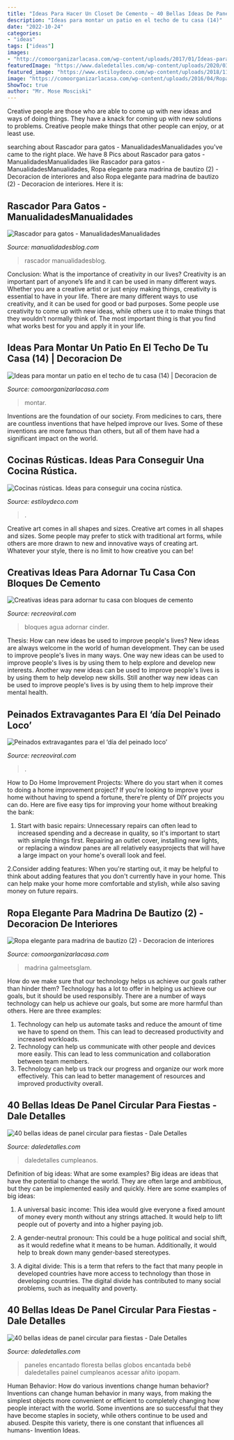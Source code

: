 ```yaml
---
title: "Ideas Para Hacer Un Closet De Cemento ~ 40 Bellas Ideas De Panel Circular Para Fiestas"
description: "Ideas para montar un patio en el techo de tu casa (14)"
date: "2022-10-24"
categories:
- "ideas"
tags: ["ideas"]
images:
- "http://comoorganizarlacasa.com/wp-content/uploads/2017/01/Ideas-para-montar-un-patio-en-el-techo-de-tu-casa-14.jpg"
featuredImage: "https://www.daledetalles.com/wp-content/uploads/2020/03/panel-circular-para-fiestas24.jpg"
featured_image: "https://www.estiloydeco.com/wp-content/uploads/2018/11/cocinas-rusticas-4.jpg"
image: "https://comoorganizarlacasa.com/wp-content/uploads/2016/04/Ropa-elegante-para-madrina-de-bautizo-2-683x1024.jpg"
ShowToc: true
author: "Mr. Mose Mosciski"
---
```



Creative people are those who are able to come up with new ideas and ways of doing things. They have a knack for coming up with new solutions to problems. Creative people make things that other people can enjoy, or at least use.

	

		
searching about Rascador para gatos - ManualidadesManualidades you've came to the right place. We have 8 Pics about Rascador para gatos - ManualidadesManualidades like Rascador para gatos - ManualidadesManualidades, Ropa elegante para madrina de bautizo (2) - Decoracion de interiores and also Ropa elegante para madrina de bautizo (2) - Decoracion de interiores. Here it is:
		
    
## Rascador Para Gatos - ManualidadesManualidades

<img loading=lazy src="https://www.manualidadesblog.com/wp-content/uploads/2018/09/Rascador-para-gatos-ideas-1024x1024.jpg" onerror="this.onerror=null;this.src='https://tse4.mm.bing.net/th?id=OIP.-aWBEduqnbVEfyIg6v0VvgHaHa&amp;pid=15.1';" alt="Rascador para gatos - ManualidadesManualidades">

_Source: manualidadesblog.com_

>rascador manualidadesblog. 

	

Conclusion: What is the importance of creativity in our lives?
Creativity is an important part of anyone’s life and it can be used in many different ways. Whether you are a creative artist or just enjoy making things, creativity is essential to have in your life. There are many different ways to use creativity, and it can be used for good or bad purposes. Some people use creativity to come up with new ideas, while others use it to make things that they wouldn’t normally think of. The most important thing is that you find what works best for you and apply it in your life.

    
## Ideas Para Montar Un Patio En El Techo De Tu Casa (14) | Decoracion De

<img loading=lazy src="http://comoorganizarlacasa.com/wp-content/uploads/2017/01/Ideas-para-montar-un-patio-en-el-techo-de-tu-casa-14.jpg" onerror="this.onerror=null;this.src='https://tse2.mm.bing.net/th?id=OIP.rSle8ly2Rvct_Y8s_jzGxwHaKR&amp;pid=15.1';" alt="Ideas para montar un patio en el techo de tu casa (14) | Decoracion de">

_Source: comoorganizarlacasa.com_

>montar. 

	

Inventions are the foundation of our society. From medicines to cars, there are countless inventions that have helped improve our lives. Some of these inventions are more famous than others, but all of them have had a significant impact on the world.

    
## Cocinas Rústicas. Ideas Para Conseguir Una Cocina Rústica.

<img loading=lazy src="https://www.estiloydeco.com/wp-content/uploads/2018/11/cocinas-rusticas-4.jpg" onerror="this.onerror=null;this.src='https://tse2.mm.bing.net/th?id=OIP.MdyGQLuwjEnLF9BGR0ZB9wHaLH&amp;pid=15.1';" alt="Cocinas rústicas. Ideas para conseguir una cocina rústica.">

_Source: estiloydeco.com_

>. 

	

Creative art comes in all shapes and sizes.
Creative art comes in all shapes and sizes. Some people may prefer to stick with traditional art forms, while others are more drawn to new and innovative ways of creating art. Whatever your style, there is no limit to how creative you can be!

    
## Creativas Ideas Para Adornar Tu Casa Con Bloques De Cemento

<img loading=lazy src="http://www.recreoviral.com/wp-content/uploads/2015/08/Cosas-creativas-hechas-con-bloques-de-cemento-17.jpg" onerror="this.onerror=null;this.src='https://tse4.mm.bing.net/th?id=OIP.CK07_6M36Hfs4OHw1G_aEgAAAA&amp;pid=15.1';" alt="Creativas ideas para adornar tu casa con bloques de cemento">

_Source: recreoviral.com_

>bloques agua adornar cinder. 

	

Thesis: How can new ideas be used to improve people's lives?
New ideas are always welcome in the world of human development. They can be used to improve people's lives in many ways. One way new ideas can be used to improve people's lives is by using them to help explore and develop new interests. Another way new ideas can be used to improve people's lives is by using them to help develop new skills. Still another way new ideas can be used to improve people's lives is by using them to help improve their mental health.

    
## Peinados Extravagantes Para El ‘día Del Peinado Loco’

<img loading=lazy src="https://www.recreoviral.com/wp-content/uploads/2016/03/Los-peinados-más-extravagantes-del-día-del-peinado-loco-16.jpg" onerror="this.onerror=null;this.src='https://tse1.mm.bing.net/th?id=OIP.XSNdbm6_kFmu0zxk9XA40wHaLF&amp;pid=15.1';" alt="Peinados extravagantes para el ‘día del peinado loco’">

_Source: recreoviral.com_

>. 

	

How to Do Home Improvement Projects: Where do you start when it comes to doing a home improvement project?
If you're looking to improve your home without having to spend a fortune, there're plenty of DIY projects you can do. Here are five easy tips for improving your home without breaking the bank:
1. Start with basic repairs: Unnecessary repairs can often lead to increased spending and a decrease in quality, so it's important to start with simple things first. Repairing an outlet cover, installing new lights, or replacing a window panes are all relatively easyprojects that will have a large impact on your home's overall look and feel.

2.Consider adding features: When you're starting out, it may be helpful to think about adding features that you don't currently have in your home. This can help make your home more comfortable and stylish, while also saving money on future repairs.

    
## Ropa Elegante Para Madrina De Bautizo (2) - Decoracion De Interiores

<img loading=lazy src="https://comoorganizarlacasa.com/wp-content/uploads/2016/04/Ropa-elegante-para-madrina-de-bautizo-2-683x1024.jpg" onerror="this.onerror=null;this.src='https://tse2.mm.bing.net/th?id=OIP.-gpn3Mx04PVZ9r0WQTUn-gHaLG&amp;pid=15.1';" alt="Ropa elegante para madrina de bautizo (2) - Decoracion de interiores">

_Source: comoorganizarlacasa.com_

>madrina galmeetsglam. 

	

How do we make sure that our technology helps us achieve our goals rather than hinder them?
Technology has a lot to offer in helping us achieve our goals, but it should be used responsibly. There are a number of ways technology can help us achieve our goals, but some are more harmful than others. Here are three examples: 
1. Technology can help us automate tasks and reduce the amount of time we have to spend on them. This can lead to decreased productivity and increased workloads. 
2. Technology can help us communicate with other people and devices more easily. This can lead to less communication and collaboration between team members. 
3. Technology can help us track our progress and organize our work more effectively. This can lead to better management of resources and improved productivity overall.

    
## 40 Bellas Ideas De Panel Circular Para Fiestas - Dale Detalles

<img loading=lazy src="https://www.daledetalles.com/wp-content/uploads/2020/03/panel-circular-para-fiestas24.jpg" onerror="this.onerror=null;this.src='https://tse1.mm.bing.net/th?id=OIP.1Jebq2JcPkVgKkU2KxOdyQHaHa&amp;pid=15.1';" alt="40 bellas ideas de panel circular para fiestas - Dale Detalles">

_Source: daledetalles.com_

>daledetalles cumpleanos. 

	

Definition of big ideas: What are some examples?
Big ideas are ideas that have the potential to change the world. They are often large and ambitious, but they can be implemented easily and quickly. Here are some examples of big ideas:
1. A universal basic income: This idea would give everyone a fixed amount of money every month without any strings attached. It would help to lift people out of poverty and into a higher paying job.

2. A gender-neutral pronoun: This could be a huge political and social shift, as it would redefine what it means to be human. Additionally, it would help to break down many gender-based stereotypes.

3. A digital divide: This is a term that refers to the fact that many people in developed countries have more access to technology than those in developing countries. The digital divide has contributed to many social problems, such as inequality and poverty.

    
## 40 Bellas Ideas De Panel Circular Para Fiestas - Dale Detalles

<img loading=lazy src="https://i1.wp.com/www.daledetalles.com/wp-content/uploads/2020/03/panel-circular-para-fiestas39.jpg?resize=550%2C550&amp;ssl=1" onerror="this.onerror=null;this.src='https://tse4.mm.bing.net/th?id=OIP.sXUDYwq4RwVSzW218UyXUwHaHa&amp;pid=15.1';" alt="40 bellas ideas de panel circular para fiestas - Dale Detalles">

_Source: daledetalles.com_

>paneles encantado floresta bellas globos encantada bebê daledetalles painel cumpleanos acessar añito ipopam. 

	

Human Behavior: How do various inventions change human behavior?
Inventions can change human behavior in many ways, from making the simplest objects more convenient or efficient to completely changing how people interact with the world. Some inventions are so successful that they have become staples in society, while others continue to be used and abused. Despite this variety, there is one constant that influences all humans- Invention Ideas.

